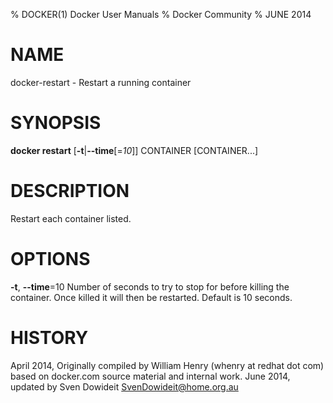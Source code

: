 % DOCKER(1) Docker User Manuals
% Docker Community
% JUNE 2014
# NAME
docker-restart - Restart a running container

# SYNOPSIS
**docker restart**
[**-t**|**--time**[=*10*]]
 CONTAINER [CONTAINER...]

# DESCRIPTION
Restart each container listed.

# OPTIONS
**-t**, **--time**=10
   Number of seconds to try to stop for before killing the container. Once killed it will then be restarted. Default is 10 seconds.

# HISTORY
April 2014, Originally compiled by William Henry (whenry at redhat dot com)
based on docker.com source material and internal work.
June 2014, updated by Sven Dowideit <SvenDowideit@home.org.au>
